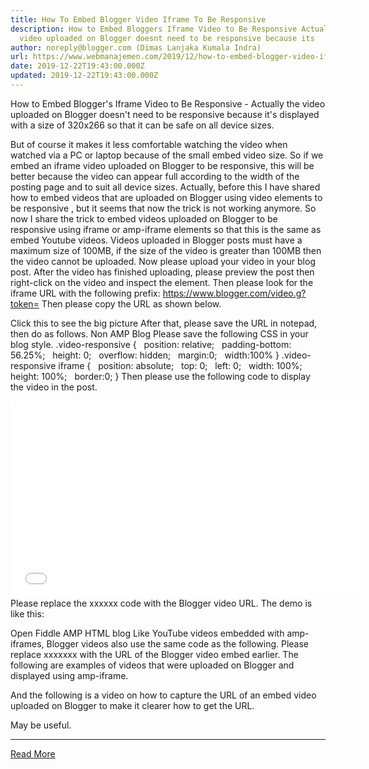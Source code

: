 ```yaml
---
title: How To Embed Blogger Video Iframe To Be Responsive
description: How to Embed Bloggers Iframe Video to Be Responsive Actually the
  video uploaded on Blogger doesnt need to be responsive because its
author: noreply@blogger.com (Dimas Lanjaka Kumala Indra)
url: https://www.webmanajemen.com/2019/12/how-to-embed-blogger-video-iframe-to-be.html
date: 2019-12-22T19:43:00.000Z
updated: 2019-12-22T19:43:00.000Z
---
```


How to Embed Blogger's Iframe Video to Be Responsive - Actually the video uploaded on Blogger doesn't need to be responsive because it's displayed with a size of 320x266 so that it can be safe on all device sizes. 

  But of course it makes it less comfortable watching the video when watched via a PC or laptop because of the small embed video size. 
  So if we embed an iframe video uploaded on Blogger to be responsive, this will be better because the video can appear full according to the width of the posting page and to suit all device sizes. 
  Actually, before this I have shared how to embed videos that are uploaded on Blogger using video elements to be responsive , but it seems that now the trick is not working anymore. 
  So now I share the trick to embed videos uploaded on Blogger to be responsive using iframe or amp-iframe elements so that this is the same as embed Youtube videos. 
  Videos uploaded in Blogger posts must have a maximum size of 100MB, if the size of the video is greater than 100MB then the video cannot be uploaded. 
  Now please upload your video in your blog post.  After the video has finished uploading, please preview the post then right-click on the video and inspect the element.  Then please look for the iframe URL with the following prefix: 
  https://www.blogger.com/video.g?token= 
  Then please copy the URL as shown below. 

  Click this to see the big picture 
  After that, please save the URL in notepad, then do as follows. 
Non AMP Blog
  Please save the following CSS in your blog style. 
  .video-responsive {
   position: relative;
   padding-bottom: 56.25%;
   height: 0;
   overflow: hidden;
   margin:0;
   width:100%
 }
 .video-responsive iframe {
   position: absolute;
   top: 0;
   left: 0;
   width: 100%;
   height: 100%;
   border:0;
 } 
  Then please use the following code to display the video in the post. 
  <div class="video-responsive">
 <iframe width="560" height="315" src=" xxxxxx" frameborder="0" allowfullscreen=""></iframe>
 </div>
  Please replace the xxxxxx code with the Blogger video URL.  The demo is like this: 


  Open Fiddle 
AMP HTML blog
  Like YouTube videos embedded with amp-iframes, Blogger videos also use the same code as the following. 
  <amp-iframe allowfullscreen='' frameborder='0' height='270' layout='responsive' sandbox='allow-scripts allow-same-origin allow-popups allow-presentation' allow='autoplay; encrypted-media' src=' xxxxxxx' width='480'>
 <amp-img height='270' layout='fixed-height' noloading='' placeholder='' src='https://imgcdn.000webhostapp.com/https/cdn.staticaly.com/28803805ec54e737052baa0e5a4708fc.png'></amp-img>
 </amp-iframe>
  Please replace xxxxxxx with the URL of the Blogger video embed earlier. 
  The following are examples of videos that were uploaded on Blogger and displayed using amp-iframe. 

  And the following is a video on how to capture the URL of an embed video uploaded on Blogger to make it clearer how to get the URL. 

  May be useful.<hr/> <a href="https://www.webmanajemen.com/2019/12/how-to-embed-blogger-video-iframe-to-be.html" rel="follow" class="button" id="read-more">Read More</a>